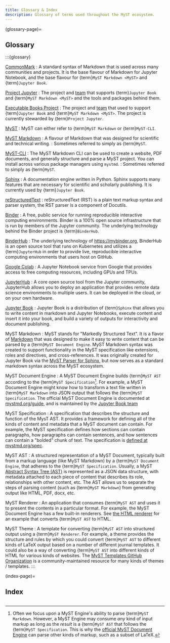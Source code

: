 ```yaml
---
title: Glossary & Index
description: Glossary of terms used throughout the MyST ecosystem.
---
```


(glossary-page)=

## Glossary

:::{glossary}

[CommonMark](https://commonmark.org/)
: A standard syntax of Markdown that is used across many communities and projects.
It is the base flavour of Markdown for Jupyter Notebook, and the base flavour
for {term}`MyST Markdown <MyST>` and {term}`Jupyter Book`.

[Project Jupyter](https://jupyter.org)
: The project and [team](https://compass.jupyterbook.org/team) that supports {term}`Jupyter Book` and {term}`MyST Markdown <MyST>` and the tools and packages behind them.

[Executable Books Project](https://executablebooks.org)
: The project and [team](https://compass.executablebooks.org/en/latest/team/index.html) that used to support {term}`Jupyter Book` and {term}`MyST Markdown <MyST>`. The project is currently stewarded by {term}`Project Jupyter`.

[MyST](https://mystmd.org)
: MyST can either refer to {term}`MyST Markdown` or {term}`MyST-CLI`.

[MyST Markdown](https://mystmd.org)
: A flavour of Markdown that was designed for scientific and technical writing.
: Sometimes referred to simply as {term}`MyST`.

[MyST-CLI](https://mystmd.org/guide)
: The MyST Markdown CLI can be used to create a website, PDF documents, and generally structure and parse a MyST project. You can install across various package managers using `mystmd`.
: Sometimes referred to simply as {term}`MyST`.

[Sphinx](https://www.sphinx-doc.org)
: A documentation engine written in Python. Sphinx supports many features that are
necessary for scientific and scholarly publishing. It is currently used by {term}`Jupyter Book`.

[reStructuredText](https://docutils.sourceforge.io/rst.html)
: reStructuredText (RST) is a plain text markup syntax and parser system, the RST parser is a component of Docutils.

[Binder](https://mybinder.org)
: A free, public service for running reproducible interactive computing environments.
Binder is a 100% open source infrastructure that is run by members of the Jupyter
community. The underlying technology behind the Binder project is {term}`BinderHub`.

[BinderHub](https://binderhub.readthedocs.io)
: The underlying technology of <https://mybinder.org>, BinderHub is an open source tool that
runs on Kubernetes and utilizes a {term}`JupyterHub` in order to provide live, reproducible
interactive computing environments that users host on GitHub.

[Google Colab](https://colab.research.google.com/)
: A Jupyter Notebook service from Google that provides access to free computing resources,
including GPUs and TPUs.

[JupyterHub](https://jupyterhub.readthedocs.io/en/stable/)
: A core open source tool from the Jupyter community, JupyterHub allows you to
deploy an application that provides remote data science environments to multiple
users. It can be deployed in the cloud, or on your own hardware.

[Jupyter Book](https://jupyterbook.org/)
: Jupyter Book is a distribution of {term}`Sphinx` that allows you to write content
in markdown and Jupyter Notebooks, execute content and insert it into your book,
and build a variety of outputs for interactivity and document publishing.

MyST Markdown
: MyST stands for "Markedly Structured Text". It is a flavor of [Markdown](https://en.wikipedia.org/wiki/Markdown) that was designed to make it easy to write content that can be parsed by a {term}`MyST Document Engine`. MyST Markdown syntax was created to support functionality in the MyST specification like extensions, roles and directives, and cross-references. It was originally created for Jupyter Book via the [MyST Parser for Sphinx](https://myst-parser.readthedocs.io), but now serves as a standard markdown syntax across the MyST ecosystem.

MyST Document Engine
: A MyST Document Engine builds {term}`MyST AST` according to the {term}`MyST Specification`[^myst]. For example, a MyST Document Engine might know how to transform a text file written in {term}`MyST Markdown` into JSON output that follows the {term}`MyST Specification`. The official MyST Document Engine is documented at [mystmd.org/guide](https://mystmd.org/guide), and is maintained by the [Jupyter Book team](https://compass.jupyterbook.org)

[^myst]: Often we focus upon a MyST Engine's ability to parse {term}`MyST Markdown`. However, a MyST Engine may consume _any_ kind of input markup as long as the _result_ is a {term}`MyST AST` that follows the {term}`MyST Specification`. This is why the [official MyST Document Engine](https://mystmd.org) can parse other kinds of markup, such as a subset of LaTeX.

MyST Specification
: A specification that describes the structure and function of the MysT AST. It provides a framework for defining all of the kinds of content and metadata that a MyST document can contain. For example, the MyST specification defines how sections can contain paragraphs, how paragraphs can contain sentences, and how sentences can contain a "bolded" chunk of text. The specification is [defined at mystmd.org/spec](xref:spec/#overview).

MyST AST
: A structured representation of a MyST Document, typically built from a markup language (like MyST Markdown) by a {term}`MyST Document Engine`, that adheres to the {term}`MyST Specification`. Usually, a MyST [Abstract Syntax Tree (AST)](wiki:Abstract_syntax_tree) is represented as a JSON data structure, with metadata attached to each piece of content that describes its role, relationships with other content, etc. The AST allows us to separate the steps of parsing content (such as {term}`MyST Markdown`) from generating output like HTML, PDF, docx, etc.

MyST Renderer
: An application that consumes {term}`MyST AST` and uses it to present the contents in a particular format. For example, the MyST Document Engine has a few built-in renderers. See [the HTML renderer](https://github.com/jupyter-book/mystmd/tree/840265e0c055d29b5d5ce80f391ccb1efba7a87e/packages/myst-to-html) for an example that converts {term}`MyST AST` to HTML.

MyST Theme
: A template for converting {term}`MyST AST` into structured output using a {term}`MyST Renderer`. For example, a theme provides the structure and rules by which you could convert {term}`MyST AST` to different kinds of LaTeX output based on a number of different journal templates. It could also be a way of converting {term}`MyST AST` into different kinds of HTML for various kinds of websites. The [MyST Templates GitHub Organization](https://github.com/myst-templates) is a community-maintained resource for many kinds of themes / templates.
:::

(index-page)=

## Index

```{show-index}

```
